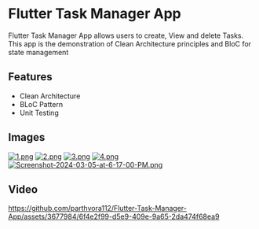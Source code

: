 # Flutter Task Manager App

Flutter Task Manager App allows users to create, View and delete Tasks. This app is the demonstration of Clean Architecture principles and BloC for state management

## Features
- Clean Architecture
- BLoC Pattern
- Unit Testing

## Images
[![1.png](https://i.postimg.cc/vZ0117x1/1.png)](https://postimg.cc/87rk96HD) [![2.png](https://i.postimg.cc/jdyyHZtn/2.png)](https://postimg.cc/PPrLhbLd) [![3.png](https://i.postimg.cc/T3CL0sS1/3.png)](https://postimg.cc/pm5LXsPM) [![4.png](https://i.postimg.cc/4yssrfHg/4.png)](https://postimg.cc/wyfCNdkf) [![Screenshot-2024-03-05-at-6-17-00-PM.png](https://i.postimg.cc/wxQwHqRG/Screenshot-2024-03-05-at-6-17-00-PM.png)](https://postimg.cc/t773NH53)

## Video
https://github.com/parthvora112/Flutter-Task-Manager-App/assets/3677984/6f4e2f99-d5e9-409e-9a65-2da474f68ea9




